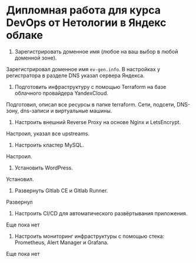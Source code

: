 # Дипломная работа для курса DevOps от Нетологии в Яндекс облаке

1. Зарегистрировать доменное имя (любое на ваш выбор в любой доменной зоне).

Зарегистрировал доменное имя `ev-gen.info`. В настройках у регистратора в разделе DNS указал сервера Яндекса.

1. Подготовить инфраструктуру с помощью Terraform на базе облачного провайдера YandexCloud.

Подготовил, описал все ресурсы в папке terraform. Сети, подсети, DNS-зону, dns-записи и виртуальные машины.

1. Настроить внешний Reverse Proxy на основе Nginx и LetsEncrypt.

Настроил, указал все upstreams.

1. Настроить кластер MySQL.

Настроил.

1. Установить WordPress.

Установил.

1. Развернуть Gitlab CE и Gitlab Runner.

Развернул

1. Настроить CI/CD для автоматического развёртывания приложения.

Еще пока нет

1. Настроить мониторинг инфраструктуры с помощью стека: Prometheus, Alert Manager и Grafana.

Еще пока нет
